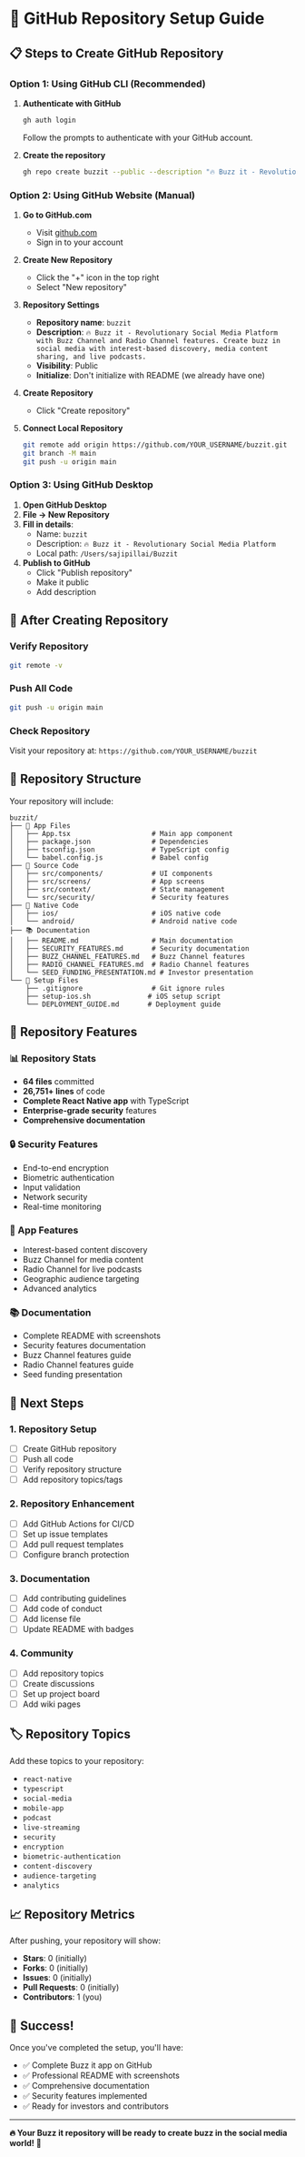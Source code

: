 # 🚀 GitHub Repository Setup Guide

## 📋 **Steps to Create GitHub Repository**

### **Option 1: Using GitHub CLI (Recommended)**

1. **Authenticate with GitHub**
   ```bash
   gh auth login
   ```
   Follow the prompts to authenticate with your GitHub account.

2. **Create the repository**
   ```bash
   gh repo create buzzit --public --description "🔥 Buzz it - Revolutionary Social Media Platform with Buzz Channel and Radio Channel features. Create buzz in social media with interest-based discovery, media content sharing, and live podcasts." --source=. --remote=origin --push
   ```

### **Option 2: Using GitHub Website (Manual)**

1. **Go to GitHub.com**
   - Visit [github.com](https://github.com)
   - Sign in to your account

2. **Create New Repository**
   - Click the "+" icon in the top right
   - Select "New repository"

3. **Repository Settings**
   - **Repository name**: `buzzit`
   - **Description**: `🔥 Buzz it - Revolutionary Social Media Platform with Buzz Channel and Radio Channel features. Create buzz in social media with interest-based discovery, media content sharing, and live podcasts.`
   - **Visibility**: Public
   - **Initialize**: Don't initialize with README (we already have one)

4. **Create Repository**
   - Click "Create repository"

5. **Connect Local Repository**
   ```bash
   git remote add origin https://github.com/YOUR_USERNAME/buzzit.git
   git branch -M main
   git push -u origin main
   ```

### **Option 3: Using GitHub Desktop**

1. **Open GitHub Desktop**
2. **File → New Repository**
3. **Fill in details**:
   - Name: `buzzit`
   - Description: `🔥 Buzz it - Revolutionary Social Media Platform`
   - Local path: `/Users/sajipillai/Buzzit`
4. **Publish to GitHub**
   - Click "Publish repository"
   - Make it public
   - Add description

## 🔧 **After Creating Repository**

### **Verify Repository**
```bash
git remote -v
```

### **Push All Code**
```bash
git push -u origin main
```

### **Check Repository**
Visit your repository at: `https://github.com/YOUR_USERNAME/buzzit`

## 📁 **Repository Structure**

Your repository will include:

```
buzzit/
├── 📱 App Files
│   ├── App.tsx                    # Main app component
│   ├── package.json               # Dependencies
│   ├── tsconfig.json              # TypeScript config
│   └── babel.config.js            # Babel config
├── 📱 Source Code
│   ├── src/components/            # UI components
│   ├── src/screens/               # App screens
│   ├── src/context/               # State management
│   └── src/security/              # Security features
├── 📱 Native Code
│   ├── ios/                       # iOS native code
│   └── android/                   # Android native code
├── 📚 Documentation
│   ├── README.md                  # Main documentation
│   ├── SECURITY_FEATURES.md       # Security documentation
│   ├── BUZZ_CHANNEL_FEATURES.md   # Buzz Channel features
│   ├── RADIO_CHANNEL_FEATURES.md  # Radio Channel features
│   └── SEED_FUNDING_PRESENTATION.md # Investor presentation
└── 🚀 Setup Files
    ├── .gitignore                 # Git ignore rules
    ├── setup-ios.sh              # iOS setup script
    └── DEPLOYMENT_GUIDE.md       # Deployment guide
```

## 🎯 **Repository Features**

### **📊 Repository Stats**
- **64 files** committed
- **26,751+ lines** of code
- **Complete React Native app** with TypeScript
- **Enterprise-grade security** features
- **Comprehensive documentation**

### **🔒 Security Features**
- End-to-end encryption
- Biometric authentication
- Input validation
- Network security
- Real-time monitoring

### **📱 App Features**
- Interest-based content discovery
- Buzz Channel for media content
- Radio Channel for live podcasts
- Geographic audience targeting
- Advanced analytics

### **📚 Documentation**
- Complete README with screenshots
- Security features documentation
- Buzz Channel features guide
- Radio Channel features guide
- Seed funding presentation

## 🚀 **Next Steps**

### **1. Repository Setup**
- [ ] Create GitHub repository
- [ ] Push all code
- [ ] Verify repository structure
- [ ] Add repository topics/tags

### **2. Repository Enhancement**
- [ ] Add GitHub Actions for CI/CD
- [ ] Set up issue templates
- [ ] Add pull request templates
- [ ] Configure branch protection

### **3. Documentation**
- [ ] Add contributing guidelines
- [ ] Add code of conduct
- [ ] Add license file
- [ ] Update README with badges

### **4. Community**
- [ ] Add repository topics
- [ ] Create discussions
- [ ] Set up project board
- [ ] Add wiki pages

## 🏷️ **Repository Topics**

Add these topics to your repository:
- `react-native`
- `typescript`
- `social-media`
- `mobile-app`
- `podcast`
- `live-streaming`
- `security`
- `encryption`
- `biometric-authentication`
- `content-discovery`
- `audience-targeting`
- `analytics`

## 📈 **Repository Metrics**

After pushing, your repository will show:
- **Stars**: 0 (initially)
- **Forks**: 0 (initially)
- **Issues**: 0 (initially)
- **Pull Requests**: 0 (initially)
- **Contributors**: 1 (you)

## 🎉 **Success!**

Once you've completed the setup, you'll have:
- ✅ Complete Buzz it app on GitHub
- ✅ Professional README with screenshots
- ✅ Comprehensive documentation
- ✅ Security features implemented
- ✅ Ready for investors and contributors

---

**🔥 Your Buzz it repository will be ready to create buzz in the social media world! 🚀**
